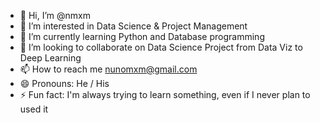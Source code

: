 - 👋 Hi, I’m @nmxm
- 👀 I’m interested in Data Science & Project Management
- 🌱 I’m currently learning Python and Database programming
- 💞️ I’m looking to collaborate on Data Science Project from Data Viz to Deep Learning
- 📫 How to reach me nunomxm@gmail.com
- 😄 Pronouns: He / His
- ⚡ Fun fact: I'm always trying to learn something, even if I never plan to used it

<!---
nmxm/nmxm is a ✨ special ✨ repository because its `README.md` (this file) appears on your GitHub profile.
You can click the Preview link to take a look at your changes.
--->
